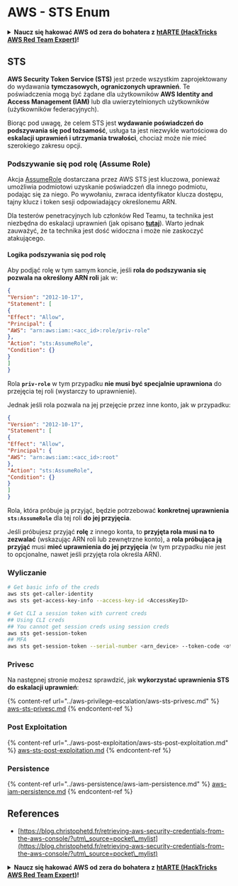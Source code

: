 # AWS - STS Enum

<details>

<summary><strong>Naucz się hakować AWS od zera do bohatera z</strong> <a href="https://training.hacktricks.xyz/courses/arte"><strong>htARTE (HackTricks AWS Red Team Expert)</strong></a><strong>!</strong></summary>

Inne sposoby wsparcia HackTricks:

* Jeśli chcesz zobaczyć swoją **firmę reklamowaną w HackTricks** lub **pobrać HackTricks w formacie PDF**, sprawdź [**SUBSCRIPTION PLANS**](https://github.com/sponsors/carlospolop)!
* Zdobądź [**oficjalne gadżety PEASS & HackTricks**](https://peass.creator-spring.com)
* Odkryj [**Rodzinę PEASS**](https://opensea.io/collection/the-peass-family), naszą kolekcję ekskluzywnych [**NFT**](https://opensea.io/collection/the-peass-family)
* **Dołącz do** 💬 [**grupy Discord**](https://discord.gg/hRep4RUj7f) lub [**grupy telegramowej**](https://t.me/peass) lub **śledź** nas na **Twitterze** 🐦 [**@hacktricks\_live**](https://twitter.com/hacktricks\_live)**.**
* **Podziel się swoimi sztuczkami hakerskimi, przesyłając PR-y do** [**HackTricks**](https://github.com/carlospolop/hacktricks) i [**HackTricks Cloud**](https://github.com/carlospolop/hacktricks-cloud) github repos.

</details>

## STS

**AWS Security Token Service (STS)** jest przede wszystkim zaprojektowany do wydawania **tymczasowych, ograniczonych uprawnień**. Te poświadczenia mogą być żądane dla użytkowników **AWS Identity and Access Management (IAM)** lub dla uwierzytelnionych użytkowników (użytkowników federacyjnych).

Biorąc pod uwagę, że celem STS jest **wydawanie poświadczeń do podszywania się pod tożsamość**, usługa ta jest niezwykle wartościowa do **eskalacji uprawnień i utrzymania trwałości**, chociaż może nie mieć szerokiego zakresu opcji.

### Podszywanie się pod rolę (Assume Role)

Akcja [AssumeRole](https://docs.aws.amazon.com/STS/latest/APIReference/API\_AssumeRole.html) dostarczana przez AWS STS jest kluczowa, ponieważ umożliwia podmiotowi uzyskanie poświadczeń dla innego podmiotu, podając się za niego. Po wywołaniu, zwraca identyfikator klucza dostępu, tajny klucz i token sesji odpowiadający określonemu ARN.

Dla testerów penetracyjnych lub członków Red Teamu, ta technika jest niezbędna do eskalacji uprawnień (jak opisano [**tutaj**](../aws-privilege-escalation/aws-sts-privesc.md#sts-assumerole)). Warto jednak zauważyć, że ta technika jest dość widoczna i może nie zaskoczyć atakującego.

#### Logika podszywania się pod rolę

Aby podjąć rolę w tym samym koncie, jeśli **rola do podszywania się pozwala na określony ARN roli** jak w:

```json
{
"Version": "2012-10-17",
"Statement": [
{
"Effect": "Allow",
"Principal": {
"AWS": "arn:aws:iam::<acc_id>:role/priv-role"
},
"Action": "sts:AssumeRole",
"Condition": {}
}
]
}
```

Rola **`priv-role`** w tym przypadku **nie musi być specjalnie uprawniona** do przejęcia tej roli (wystarczy to uprawnienie).

Jednak jeśli rola pozwala na jej przejęcie przez inne konto, jak w przypadku:

```json
{
"Version": "2012-10-17",
"Statement": [
{
"Effect": "Allow",
"Principal": {
"AWS": "arn:aws:iam::<acc_id>:root"
},
"Action": "sts:AssumeRole",
"Condition": {}
}
]
}
```

Rola, która próbuje ją przyjąć, będzie potrzebować **konkretnej uprawnienia `sts:AssumeRole`** dla tej roli **do jej przyjęcia**.

Jeśli próbujesz przyjąć **rolę** z innego konta, to **przyjęta rola musi na to zezwalać** (wskazując ARN roli lub zewnętrzne konto), a **rola próbująca ją przyjąć** musi **mieć uprawnienia do jej przyjęcia** (w tym przypadku nie jest to opcjonalne, nawet jeśli przyjęta rola określa ARN).

### Wyliczanie

```bash
# Get basic info of the creds
aws sts get-caller-identity
aws sts get-access-key-info --access-key-id <AccessKeyID>

# Get CLI a session token with current creds
## Using CLI creds
## You cannot get session creds using session creds
aws sts get-session-token
## MFA
aws sts get-session-token --serial-number <arn_device> --token-code <otp_code>
```

### Privesc

Na następnej stronie możesz sprawdzić, jak **wykorzystać uprawnienia STS do eskalacji uprawnień**:

{% content-ref url="../aws-privilege-escalation/aws-sts-privesc.md" %}
[aws-sts-privesc.md](../aws-privilege-escalation/aws-sts-privesc.md)
{% endcontent-ref %}

### Post Exploitation

{% content-ref url="../aws-post-exploitation/aws-sts-post-exploitation.md" %}
[aws-sts-post-exploitation.md](../aws-post-exploitation/aws-sts-post-exploitation.md)
{% endcontent-ref %}

### Persistence

{% content-ref url="../aws-persistence/aws-iam-persistence.md" %}
[aws-iam-persistence.md](../aws-persistence/aws-iam-persistence.md)
{% endcontent-ref %}

## References

* [https://blog.christophetd.fr/retrieving-aws-security-credentials-from-the-aws-console/?utm\_source=pocket\_mylist](https://blog.christophetd.fr/retrieving-aws-security-credentials-from-the-aws-console/?utm\_source=pocket\_mylist)

<details>

<summary><strong>Naucz się hakować AWS od zera do bohatera z</strong> <a href="https://training.hacktricks.xyz/courses/arte"><strong>htARTE (HackTricks AWS Red Team Expert)</strong></a><strong>!</strong></summary>

Inne sposoby wsparcia HackTricks:

* Jeśli chcesz zobaczyć swoją **firmę reklamowaną w HackTricks** lub **pobrać HackTricks w formacie PDF**, sprawdź [**SUBSCRIPTION PLANS**](https://github.com/sponsors/carlospolop)!
* Zdobądź [**oficjalne gadżety PEASS & HackTricks**](https://peass.creator-spring.com)
* Odkryj [**Rodzinę PEASS**](https://opensea.io/collection/the-peass-family), naszą kolekcję ekskluzywnych [**NFT**](https://opensea.io/collection/the-peass-family)
* **Dołącz do** 💬 [**grupy Discord**](https://discord.gg/hRep4RUj7f) lub [**grupy telegramowej**](https://t.me/peass) lub **śledź** nas na **Twitterze** 🐦 [**@hacktricks\_live**](https://twitter.com/hacktricks\_live)**.**
* **Podziel się swoimi sztuczkami hakerskimi, przesyłając PR-y do** [**HackTricks**](https://github.com/carlospolop/hacktricks) i [**HackTricks Cloud**](https://github.com/carlospolop/hacktricks-cloud) github repos.

</details>
